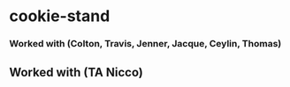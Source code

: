 # cookie-stand

### Worked with (Colton, Travis, Jenner, Jacque, Ceylin, Thomas)
## Worked with (TA Nicco)
